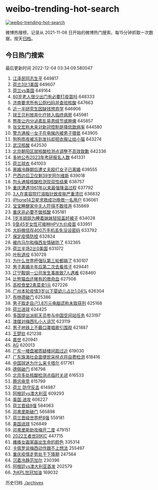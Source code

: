 # weibo-trending-hot-search

[![weibo-trending-hot-search](https://github.com/ameizi/weibo-trending-hot-search/actions/workflows/ci.yml/badge.svg)](https://github.com/ameizi/weibo-trending-hot-search/actions/workflows/ci.yml)

微博热搜榜，记录从 2021-11-08 日开始的微博热门搜索。每15分钟抓取一次数据，按天[归档](./archives)。

## 今日热门搜索

<!-- BEGIN --> 
最后更新时间 2022-12-04 03:34:09.580047 
1. [江泽民同志生平](https://s.weibo.com/weibo?q=%23%E6%B1%9F%E6%B3%BD%E6%B0%91%E5%90%8C%E5%BF%97%E7%94%9F%E5%B9%B3%23&t=31&band_rank=1&Refer=top) 649817
1. [荷兰3比1美国](https://s.weibo.com/weibo?q=%23%E8%8D%B7%E5%85%B03%E6%AF%941%E7%BE%8E%E5%9B%BD%23&t=31&band_rank=2&Refer=top) 649607
1. [荷兰vs美国](https://s.weibo.com/weibo?q=%23%E8%8D%B7%E5%85%B0vs%E7%BE%8E%E5%9B%BD%23&t=31&band_rank=2&Refer=top) 649164
1. [80岁老人很少出门有必要打疫苗吗](https://s.weibo.com/weibo?q=%2380%E5%B2%81%E8%80%81%E4%BA%BA%E5%BE%88%E5%B0%91%E5%87%BA%E9%97%A8%E6%9C%89%E5%BF%85%E8%A6%81%E6%89%93%E7%96%AB%E8%8B%97%E5%90%97%23&t=31&band_rank=3&Refer=top) 648333
1. [济南要求所有公厕扫码并查验核酸](https://s.weibo.com/weibo?q=%23%E6%B5%8E%E5%8D%97%E8%A6%81%E6%B1%82%E6%89%80%E6%9C%89%E5%85%AC%E5%8E%95%E6%89%AB%E7%A0%81%E5%B9%B6%E6%9F%A5%E9%AA%8C%E6%A0%B8%E9%85%B8%23&t=31&band_rank=4&Refer=top) 647663
1. [近一半研究生因缺钱想弃学](https://s.weibo.com/weibo?q=%23%E8%BF%91%E4%B8%80%E5%8D%8A%E7%A0%94%E7%A9%B6%E7%94%9F%E5%9B%A0%E7%BC%BA%E9%92%B1%E6%83%B3%E5%BC%83%E5%AD%A6%23&t=31&band_rank=5&Refer=top) 646906
1. [球王贝利放弃化疗转入临终病房](https://s.weibo.com/weibo?q=%23%E7%90%83%E7%8E%8B%E8%B4%9D%E5%88%A9%E6%94%BE%E5%BC%83%E5%8C%96%E7%96%97%E8%BD%AC%E5%85%A5%E4%B8%B4%E7%BB%88%E7%97%85%E6%88%BF%23&t=31&band_rank=6&Refer=top) 645981
1. [熬夜让内分泌紊乱易患结节或肿瘤](https://s.weibo.com/weibo?q=%23%E7%86%AC%E5%A4%9C%E8%AE%A9%E5%86%85%E5%88%86%E6%B3%8C%E7%B4%8A%E4%B9%B1%E6%98%93%E6%82%A3%E7%BB%93%E8%8A%82%E6%88%96%E8%82%BF%E7%98%A4%23&t=31&band_rank=7&Refer=top) 645857
1. [张文宏称未来对新冠控制是降低致病率](https://s.weibo.com/weibo?q=%23%E5%BC%A0%E6%96%87%E5%AE%8F%E7%A7%B0%E6%9C%AA%E6%9D%A5%E5%AF%B9%E6%96%B0%E5%86%A0%E6%8E%A7%E5%88%B6%E6%98%AF%E9%99%8D%E4%BD%8E%E8%87%B4%E7%97%85%E7%8E%87%23&t=31&band_rank=8&Refer=top) 644580
1. [警方通报一女子在电梯内被男子猥亵](https://s.weibo.com/weibo?q=%23%E8%AD%A6%E6%96%B9%E9%80%9A%E6%8A%A5%E4%B8%80%E5%A5%B3%E5%AD%90%E5%9C%A8%E7%94%B5%E6%A2%AF%E5%86%85%E8%A2%AB%E7%94%B7%E5%AD%90%E7%8C%A5%E4%BA%B5%23&t=31&band_rank=9&Refer=top) 643905
1. [狗狗雨夜被冻到发抖却把衣服让给小猫](https://s.weibo.com/weibo?q=%23%E7%8B%97%E7%8B%97%E9%9B%A8%E5%A4%9C%E8%A2%AB%E5%86%BB%E5%88%B0%E5%8F%91%E6%8A%96%E5%8D%B4%E6%8A%8A%E8%A1%A3%E6%9C%8D%E8%AE%A9%E7%BB%99%E5%B0%8F%E7%8C%AB%23&t=31&band_rank=10&Refer=top) 643274
1. [武汉核酸](https://s.weibo.com/weibo?q=%E6%AD%A6%E6%B1%89%E6%A0%B8%E9%85%B8&t=31&band_rank=11&Refer=top) 642530
1. [北京朝阳区就核酸检测点调整不高效致歉](https://s.weibo.com/weibo?q=%23%E5%8C%97%E4%BA%AC%E6%9C%9D%E9%98%B3%E5%8C%BA%E5%B0%B1%E6%A0%B8%E9%85%B8%E6%A3%80%E6%B5%8B%E7%82%B9%E8%B0%83%E6%95%B4%E4%B8%8D%E9%AB%98%E6%95%88%E8%87%B4%E6%AD%89%23&t=31&band_rank=12&Refer=top) 642336
1. [多地公布2023年考研报名人数](https://s.weibo.com/weibo?q=%23%E5%A4%9A%E5%9C%B0%E5%85%AC%E5%B8%832023%E5%B9%B4%E8%80%83%E7%A0%94%E6%8A%A5%E5%90%8D%E4%BA%BA%E6%95%B0%23&t=31&band_rank=13&Refer=top) 641331
1. [荷兰球衣](https://s.weibo.com/weibo?q=%E8%8D%B7%E5%85%B0%E7%90%83%E8%A1%A3&t=31&band_rank=14&Refer=top) 641003
1. [离婚冷静期后遭丈夫殴打女子已离婚](https://s.weibo.com/weibo?q=%23%E7%A6%BB%E5%A9%9A%E5%86%B7%E9%9D%99%E6%9C%9F%E5%90%8E%E9%81%AD%E4%B8%88%E5%A4%AB%E6%AE%B4%E6%89%93%E5%A5%B3%E5%AD%90%E5%B7%B2%E7%A6%BB%E5%A9%9A%23&t=31&band_rank=15&Refer=top) 639555
1. [巴西边后卫仅剩39岁阿尔维斯](https://s.weibo.com/weibo?q=%23%E5%B7%B4%E8%A5%BF%E8%BE%B9%E5%90%8E%E5%8D%AB%E4%BB%85%E5%89%A939%E5%B2%81%E9%98%BF%E5%B0%94%E7%BB%B4%E6%96%AF%23&t=31&band_rank=16&Refer=top) 639018
1. [包头通报核酸检测现双性结果](https://s.weibo.com/weibo?q=%23%E5%8C%85%E5%A4%B4%E9%80%9A%E6%8A%A5%E6%A0%B8%E9%85%B8%E6%A3%80%E6%B5%8B%E7%8E%B0%E5%8F%8C%E6%80%A7%E7%BB%93%E6%9E%9C%23&t=31&band_rank=17&Refer=top) 638757
1. [重庆遭遇1961年以来最强降温过程](https://s.weibo.com/weibo?q=%23%E9%87%8D%E5%BA%86%E9%81%AD%E9%81%871961%E5%B9%B4%E4%BB%A5%E6%9D%A5%E6%9C%80%E5%BC%BA%E9%99%8D%E6%B8%A9%E8%BF%87%E7%A8%8B%23&t=31&band_rank=18&Refer=top) 637792
1. [3人在美容院打溶脂针致皮肤严重溃烂](https://s.weibo.com/weibo?q=%233%E4%BA%BA%E5%9C%A8%E7%BE%8E%E5%AE%B9%E9%99%A2%E6%89%93%E6%BA%B6%E8%84%82%E9%92%88%E8%87%B4%E7%9A%AE%E8%82%A4%E4%B8%A5%E9%87%8D%E6%BA%83%E7%83%82%23&t=31&band_rank=19&Refer=top) 636832
1. [iPhone14卫星求救成功挽救一名用户](https://s.weibo.com/weibo?q=%23iPhone14%E5%8D%AB%E6%98%9F%E6%B1%82%E6%95%91%E6%88%90%E5%8A%9F%E6%8C%BD%E6%95%91%E4%B8%80%E5%90%8D%E7%94%A8%E6%88%B7%23&t=31&band_rank=20&Refer=top) 636061
1. [宝宝睡醒家中无人吓得不敢吱声](https://s.weibo.com/weibo?q=%23%E5%AE%9D%E5%AE%9D%E7%9D%A1%E9%86%92%E5%AE%B6%E4%B8%AD%E6%97%A0%E4%BA%BA%E5%90%93%E5%BE%97%E4%B8%8D%E6%95%A2%E5%90%B1%E5%A3%B0%23&t=31&band_rank=21&Refer=top) 635669
1. [重庆非必要不做核酸](https://s.weibo.com/weibo?q=%23%E9%87%8D%E5%BA%86%E9%9D%9E%E5%BF%85%E8%A6%81%E4%B8%8D%E5%81%9A%E6%A0%B8%E9%85%B8%23&t=31&band_rank=22&Refer=top) 635181
1. [1岁半姐姐为睡着妹妹轻轻盖好被子](https://s.weibo.com/weibo?q=%231%E5%B2%81%E5%8D%8A%E5%A7%90%E5%A7%90%E4%B8%BA%E7%9D%A1%E7%9D%80%E5%A6%B9%E5%A6%B9%E8%BD%BB%E8%BD%BB%E7%9B%96%E5%A5%BD%E8%A2%AB%E5%AD%90%23&t=31&band_rank=23&Refer=top) 634028
1. [9至45岁女性可接种HPV九价疫苗](https://s.weibo.com/weibo?q=%239%E8%87%B345%E5%B2%81%E5%A5%B3%E6%80%A7%E5%8F%AF%E6%8E%A5%E7%A7%8DHPV%E4%B9%9D%E4%BB%B7%E7%96%AB%E8%8B%97%23&t=31&band_rank=25&Refer=top) 633951
1. [大妈微信存400万手机丢失没设密码](https://s.weibo.com/weibo?q=%23%E5%A4%A7%E5%A6%88%E5%BE%AE%E4%BF%A1%E5%AD%98400%E4%B8%87%E6%89%8B%E6%9C%BA%E4%B8%A2%E5%A4%B1%E6%B2%A1%E8%AE%BE%E5%AF%86%E7%A0%81%23&t=31&band_rank=24&Refer=top) 633792
1. [保定疫情防控](https://s.weibo.com/weibo?q=%23%E4%BF%9D%E5%AE%9A%E7%96%AB%E6%83%85%E9%98%B2%E6%8E%A7%23&t=31&band_rank=25&Refer=top) 632824
1. [被内马尔和梅西友情破防了](https://s.weibo.com/weibo?q=%23%E8%A2%AB%E5%86%85%E9%A9%AC%E5%B0%94%E5%92%8C%E6%A2%85%E8%A5%BF%E5%8F%8B%E6%83%85%E7%A0%B4%E9%98%B2%E4%BA%86%23&t=31&band_rank=26&Refer=top) 632365
1. [荷兰半场2比0美国](https://s.weibo.com/weibo?q=%23%E8%8D%B7%E5%85%B0%E5%8D%8A%E5%9C%BA2%E6%AF%940%E7%BE%8E%E5%9B%BD%23&t=31&band_rank=27&Refer=top) 631072
1. [叶秋退役](https://s.weibo.com/weibo?q=%23%E5%8F%B6%E7%A7%8B%E9%80%80%E5%BD%B9%23&t=31&band_rank=28&Refer=top) 630728
1. [为什么世界杯强队第三轮都输了](https://s.weibo.com/weibo?q=%23%E4%B8%BA%E4%BB%80%E4%B9%88%E4%B8%96%E7%95%8C%E6%9D%AF%E5%BC%BA%E9%98%9F%E7%AC%AC%E4%B8%89%E8%BD%AE%E9%83%BD%E8%BE%93%E4%BA%86%23&t=31&band_rank=29&Refer=top) 630107
1. [男子离婚半年后第二次去看孩子](https://s.weibo.com/weibo?q=%23%E7%94%B7%E5%AD%90%E7%A6%BB%E5%A9%9A%E5%8D%8A%E5%B9%B4%E5%90%8E%E7%AC%AC%E4%BA%8C%E6%AC%A1%E5%8E%BB%E7%9C%8B%E5%AD%A9%E5%AD%90%23&t=31&band_rank=30&Refer=top) 629441
1. [辽宁鞍钢一公司发生事故致7人遇难](https://s.weibo.com/weibo?q=%23%E8%BE%BD%E5%AE%81%E9%9E%8D%E9%92%A2%E4%B8%80%E5%85%AC%E5%8F%B8%E5%8F%91%E7%94%9F%E4%BA%8B%E6%95%85%E8%87%B47%E4%BA%BA%E9%81%87%E9%9A%BE%23&t=31&band_rank=31&Refer=top) 628460
1. [比熊猫血还稀有的救命血](https://s.weibo.com/weibo?q=%23%E6%AF%94%E7%86%8A%E7%8C%AB%E8%A1%80%E8%BF%98%E7%A8%80%E6%9C%89%E7%9A%84%E6%95%91%E5%91%BD%E8%A1%80%23&t=31&band_rank=32&Refer=top) 627508
1. [高校食堂2素菜卖1元](https://s.weibo.com/weibo?q=%23%E9%AB%98%E6%A0%A1%E9%A3%9F%E5%A0%822%E7%B4%A0%E8%8F%9C%E5%8D%961%E5%85%83%23&t=31&band_rank=33&Refer=top) 627226
1. [广州本轮疫情3岁以下婴幼儿占比1.04%](https://s.weibo.com/weibo?q=%23%E5%B9%BF%E5%B7%9E%E6%9C%AC%E8%BD%AE%E7%96%AB%E6%83%853%E5%B2%81%E4%BB%A5%E4%B8%8B%E5%A9%B4%E5%B9%BC%E5%84%BF%E5%8D%A0%E6%AF%941.04%25%23&t=31&band_rank=34&Refer=top) 626304
1. [布林德破门](https://s.weibo.com/weibo?q=%23%E5%B8%83%E6%9E%97%E5%BE%B7%E7%A0%B4%E9%97%A8%23&t=31&band_rank=35&Refer=top) 625386
1. [男子取走自己1.8万元电脑谎称未取获刑](https://s.weibo.com/weibo?q=%23%E7%94%B7%E5%AD%90%E5%8F%96%E8%B5%B0%E8%87%AA%E5%B7%B11.8%E4%B8%87%E5%85%83%E7%94%B5%E8%84%91%E8%B0%8E%E7%A7%B0%E6%9C%AA%E5%8F%96%E8%8E%B7%E5%88%91%23&t=31&band_rank=36&Refer=top) 625168
1. [荷兰进球](https://s.weibo.com/weibo?q=%23%E8%8D%B7%E5%85%B0%E8%BF%9B%E7%90%83%23&t=31&band_rank=37&Refer=top) 624425
1. [多国提出派航天员参与中国空间站任务](https://s.weibo.com/weibo?q=%23%E5%A4%9A%E5%9B%BD%E6%8F%90%E5%87%BA%E6%B4%BE%E8%88%AA%E5%A4%A9%E5%91%98%E5%8F%82%E4%B8%8E%E4%B8%AD%E5%9B%BD%E7%A9%BA%E9%97%B4%E7%AB%99%E4%BB%BB%E5%8A%A1%23&t=31&band_rank=38&Refer=top) 623197
1. [澳媒对梅西扎小人诅咒](https://s.weibo.com/weibo?q=%23%E6%BE%B3%E5%AA%92%E5%AF%B9%E6%A2%85%E8%A5%BF%E6%89%8E%E5%B0%8F%E4%BA%BA%E8%AF%85%E5%92%92%23&t=31&band_rank=39&Refer=top) 623119
1. [男子地铁上不戴口罩唱歌引围观](https://s.weibo.com/weibo?q=%23%E7%94%B7%E5%AD%90%E5%9C%B0%E9%93%81%E4%B8%8A%E4%B8%8D%E6%88%B4%E5%8F%A3%E7%BD%A9%E5%94%B1%E6%AD%8C%E5%BC%95%E5%9B%B4%E8%A7%82%23&t=31&band_rank=40&Refer=top) 621887
1. [王楚钦](https://s.weibo.com/weibo?q=%E7%8E%8B%E6%A5%9A%E9%92%A6&t=31&band_rank=41&Refer=top) 621238
1. [嘉世](https://s.weibo.com/weibo?q=%E5%98%89%E4%B8%96&t=31&band_rank=42&Refer=top) 620941
1. [AG](https://s.weibo.com/weibo?q=AG&t=31&band_rank=43&Refer=top) 620013
1. [广东一楼盘被质疑楼间距过近](https://s.weibo.com/weibo?q=%23%E5%B9%BF%E4%B8%9C%E4%B8%80%E6%A5%BC%E7%9B%98%E8%A2%AB%E8%B4%A8%E7%96%91%E6%A5%BC%E9%97%B4%E8%B7%9D%E8%BF%87%E8%BF%91%23&t=31&band_rank=44&Refer=top) 619030
1. [广东珠海社会面便民采样点将自费检测](https://s.weibo.com/weibo?q=%23%E5%B9%BF%E4%B8%9C%E7%8F%A0%E6%B5%B7%E7%A4%BE%E4%BC%9A%E9%9D%A2%E4%BE%BF%E6%B0%91%E9%87%87%E6%A0%B7%E7%82%B9%E5%B0%86%E8%87%AA%E8%B4%B9%E6%A3%80%E6%B5%8B%23&t=31&band_rank=45&Refer=top) 618416
1. [中国球迷为什么来卡塔尔](https://s.weibo.com/weibo?q=%23%E4%B8%AD%E5%9B%BD%E7%90%83%E8%BF%B7%E4%B8%BA%E4%BB%80%E4%B9%88%E6%9D%A5%E5%8D%A1%E5%A1%94%E5%B0%94%23&t=31&band_rank=46&Refer=top) 617761
1. [德佩破门](https://s.weibo.com/weibo?q=%23%E5%BE%B7%E4%BD%A9%E7%A0%B4%E9%97%A8%23&t=31&band_rank=47&Refer=top) 616798
1. [北京多处核酸检测点临时关闭](https://s.weibo.com/weibo?q=%23%E5%8C%97%E4%BA%AC%E5%A4%9A%E5%A4%84%E6%A0%B8%E9%85%B8%E6%A3%80%E6%B5%8B%E7%82%B9%E4%B8%B4%E6%97%B6%E5%85%B3%E9%97%AD%23&t=31&band_rank=48&Refer=top) 616533
1. [腾讯电竞](https://s.weibo.com/weibo?q=%23%E8%85%BE%E8%AE%AF%E7%94%B5%E7%AB%9E%23&t=31&band_rank=49&Refer=top) 615799
1. [荷兰 防守反击](https://s.weibo.com/weibo?q=%E8%8D%B7%E5%85%B0%20%E9%98%B2%E5%AE%88%E5%8F%8D%E5%87%BB&t=31&band_rank=50&Refer=top) 614987
1. [阿根廷vs澳大利亚](https://s.weibo.com/weibo?q=%23%E9%98%BF%E6%A0%B9%E5%BB%B7vs%E6%BE%B3%E5%A4%A7%E5%88%A9%E4%BA%9A%23&t=31&band_rank=15&Refer=top) 609293
1. [美国 进攻](https://s.weibo.com/weibo?q=%E7%BE%8E%E5%9B%BD%20%E8%BF%9B%E6%94%BB&t=31&band_rank=30&Refer=top) 606227
1. [荷兰晋级8强](https://s.weibo.com/weibo?q=%23%E8%8D%B7%E5%85%B0%E6%99%8B%E7%BA%A78%E5%BC%BA%23&t=31&band_rank=23&Refer=top) 584063
1. [邓弗里斯破门](https://s.weibo.com/weibo?q=%23%E9%82%93%E5%BC%97%E9%87%8C%E6%96%AF%E7%A0%B4%E9%97%A8%23&t=31&band_rank=42&Refer=top) 565898
1. [荷兰晋级世界杯8强](https://s.weibo.com/weibo?q=%23%E8%8D%B7%E5%85%B0%E6%99%8B%E7%BA%A7%E4%B8%96%E7%95%8C%E6%9D%AF8%E5%BC%BA%23&t=31&band_rank=31&Refer=top) 559181
1. [美国进球](https://s.weibo.com/weibo?q=%23%E7%BE%8E%E5%9B%BD%E8%BF%9B%E7%90%83%23&t=31&band_rank=42&Refer=top) 526849
1. [邓弗里斯助攻梅开二度](https://s.weibo.com/weibo?q=%23%E9%82%93%E5%BC%97%E9%87%8C%E6%96%AF%E5%8A%A9%E6%94%BB%E6%A2%85%E5%BC%80%E4%BA%8C%E5%BA%A6%23&t=31&band_rank=45&Refer=top) 479151
1. [2022王者世冠KIC](https://s.weibo.com/weibo?q=2022%E7%8E%8B%E8%80%85%E4%B8%96%E5%86%A0KIC&t=31&band_rank=50&Refer=top) 447715
1. [瘫痪女画家画出生命的颜色](https://s.weibo.com/weibo?q=%23%E7%98%AB%E7%97%AA%E5%A5%B3%E7%94%BB%E5%AE%B6%E7%94%BB%E5%87%BA%E7%94%9F%E5%91%BD%E7%9A%84%E9%A2%9C%E8%89%B2%23&t=31&band_rank=50&Refer=top) 335314
1. [卡佩罗说梅西动作跟不上想法](https://s.weibo.com/weibo?q=%23%E5%8D%A1%E4%BD%A9%E7%BD%97%E8%AF%B4%E6%A2%85%E8%A5%BF%E5%8A%A8%E4%BD%9C%E8%B7%9F%E4%B8%8D%E4%B8%8A%E6%83%B3%E6%B3%95%23&t=31&band_rank=31&Refer=top) 255497
1. [重庆疫情走势处于下降期](https://s.weibo.com/weibo?q=%23%E9%87%8D%E5%BA%86%E7%96%AB%E6%83%85%E8%B5%B0%E5%8A%BF%E5%A4%84%E4%BA%8E%E4%B8%8B%E9%99%8D%E6%9C%9F%23&t=31&band_rank=37&Refer=top) 247564
1. [沉着冷静范加尔](https://s.weibo.com/weibo?q=%23%E6%B2%89%E7%9D%80%E5%86%B7%E9%9D%99%E8%8C%83%E5%8A%A0%E5%B0%94%23&t=31&band_rank=49&Refer=top) 230396
1. [阿根廷vs澳大利亚首发](https://s.weibo.com/weibo?q=%23%E9%98%BF%E6%A0%B9%E5%BB%B7vs%E6%BE%B3%E5%A4%A7%E5%88%A9%E4%BA%9A%E9%A6%96%E5%8F%91%23&t=31&band_rank=32&Refer=top) 202579
1. [为KPL世冠加油](https://s.weibo.com/weibo?q=%23%E4%B8%BAKPL%E4%B8%96%E5%86%A0%E5%8A%A0%E6%B2%B9%23&t=31&band_rank=23&Refer=top) 169032
<!-- END -->

历史归档 [./archives](./archives)

